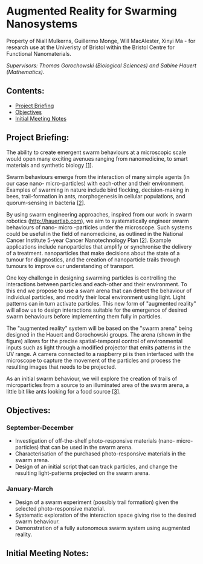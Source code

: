 # Augmented Reality for Swarming Nanosystems
Property of Niall Mulkerns, Guillermo Monge, Will MacAlester, Xinyi Ma - for research use at the Univeristy of Bristol within the Bristol Centre for Functional Nanomaterials. 

*Supervisors: 	Thomas Gorochowski (Biological Sciences) and Sabine Hauert (Mathematics).*

## Contents:

- [Project Briefing](#project-briefing)
- [Objectives](#objectives)
- [Initial Meeting Notes](#initial-meeting-notes)

## Project Briefing:

The ability to create emergent swarm behaviours at a microscopic scale would open many exciting avenues ranging from nanomedicine, to smart materials and synthetic biology [[1]](https://ac.els-cdn.com/S1748013213001138/1-s2.0-S1748013213001138-main.pdf?_tid=9c812716-a200-11e7-9124-00000aab0f26&acdnat=1506351096_a5decc7d2a13a12a911bfb301b2ab5e8).

Swarm behaviours emerge from the interaction of many simple agents (in our case nano- micro-particles) with each-other and their environment. Examples of swarming in nature include bird flocking, decision-making in bees, trail-formation in ants, morphogenesis in cellular populations, and quorum-sensing in bacteria [[2]](http://www.sciencedirect.com/science/article/pii/S0167779914001334).

By using swarm engineering approaches, inspired from our work in swarm robotics (http://hauertlab.com), we aim to systematically engineer swarm behaviours of nano- micro -particles under the microscope. Such systems could be useful in the field of nanomedicine, as outlined in the National Cancer Institute 5-year Cancer Nanotechnology Plan [[2]](http://www.sciencedirect.com/science/article/pii/S0167779914001334). Example applications include nanoparticles that amplify or synchronise the delivery of a treatment. nanoparticles that make decisions about the state of a tumour for diagnostics, and the creation of nanoparticle trails through tumours to improve our understanding of transport.

One key challenge in designing swarming particles is controlling the interactions between particles and each-other and their environment. To this end we propose to use a swam arena that can detect the behaviour of individual particles, and modify their local environment using light. Light patterns can in turn activate particles. This new form of "augmented reality" will allow us to design interactions suitable for the emergence of desired swarm behaviours before implementing them fully in particles.

The "augmented reality" system will be based on the "swarm arena" being designed in the Hauert and Gorochowski groups. The arena (shown in the figure) allows for the precise spatial-temporal control of environmental inputs such as light through a modified projector that emits patterns in the UV range. A camera connected to a raspberry pi is then interfaced with the microscope to capture the movement of the particles and process the resulting images that needs to be projected.

As an initial swarm behaviour, we will explore the creation of trails of microparticles from a source to an illuminated area of the swarm arena, a little bit like ants looking for a food source [[3]](https://link.springer.com/content/pdf/10.1007%2Fs11721-008-0013-5.pdf). 

## Objectives:

### September-December

- Investigation of off-the-shelf photo-responsive materials (nano- micro-particles) that can be used in the swarm arena.
- Characterisation of the purchased photo-responsive materials in the swarm arena.
- Design of an initial script that can track particles, and change the resulting light-patterns projected on the swarm arena.    

### January-March

- Design of a swarm experiment (possibly trail formation) given the selected photo-responsive material.
- Systematic exploration of the interaction space giving rise to the desired swarm behaviour.
- Demonstration of a fully autonomous swarm system using augmented reality.

## Initial Meeting Notes:


